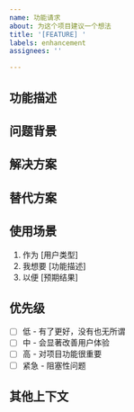 ```yaml
---
name: 功能请求
about: 为这个项目建议一个想法
title: '[FEATURE] '
labels: enhancement
assignees: ''

---
```


## 功能描述

<!-- 清晰简洁地描述你想要的功能 -->

## 问题背景

<!-- 你的功能请求是否与某个问题相关？请描述一下 -->
<!-- 例如：我总是对[...]感到沮丧 -->

## 解决方案

<!-- 清晰简洁地描述你想要发生的事情 -->

## 替代方案

<!-- 清晰简洁地描述你考虑过的任何替代解决方案或功能 -->

## 使用场景

<!-- 描述这个功能的具体使用场景 -->

1. 作为 [用户类型]
2. 我想要 [功能描述]
3. 以便 [预期结果]

## 优先级

<!-- 请选择一个优先级 -->
- [ ] 低 - 有了更好，没有也无所谓
- [ ] 中 - 会显著改善用户体验
- [ ] 高 - 对项目功能很重要
- [ ] 紧急 - 阻塞性问题

## 其他上下文

<!-- 在此处添加有关功能请求的任何其他上下文或截图 -->